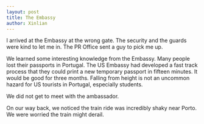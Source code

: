 ```yaml
---
layout: post
title: The Embassy
author: Xinlian
---
```


I arrived at the Embassy at the wrong gate.  The security and the guards were kind to let me in.  The PR Office sent a guy to pick me up.  

We learned some interesting knowledge from the Embassy.  Many people lost their passports in Portugal.  The US Embassy had developed a fast track process that they could print a new temporary passport in fifteen minutes.  It would be good for three months.  Falling from height is not an uncommon hazard for US tourists in Portugal, especially students.

We did not get to meet with the ambassador.

On our way back, we noticed the train ride was incredibly shaky near Porto.  We were worried the train might derail.
